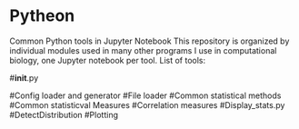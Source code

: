 # Pytheon
Common Python tools in Jupyter Notebook
This repository is organized by individual modules used in many other programs I use in computational biology, one Jupyter notebook per tool.
List of tools:

#__init__.py

#Config loader and generator
#File loader
#Common statistical methods
#Common statisticval Measures
#Correlation measures
#Display_stats.py
#DetectDistribution
#Plotting

